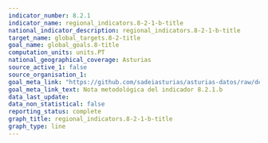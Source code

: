 ```yaml
---
indicator_number: 8.2.1
indicator_name: regional_indicators.8-2-1-b-title
national_indicator_description: regional_indicators.8-2-1-b-title
target_name: global_targets.8-2-title
goal_name: global_goals.8-title
computation_units: units.PT
national_geographical_coverage: Asturias
source_active_1: false
source_organisation_1:  
goal_meta_link: "https://github.com/sadeiasturias/asturias-datos/raw/develop/methodology/8.2.1.b.pdf"
goal_meta_link_text: Nota metodológica del indicador 8.2.1.b
data_last_update:  
data_non_statistical: false
reporting_status: complete
graph_title: regional_indicators.8-2-1-b-title
graph_type: line
---
```

